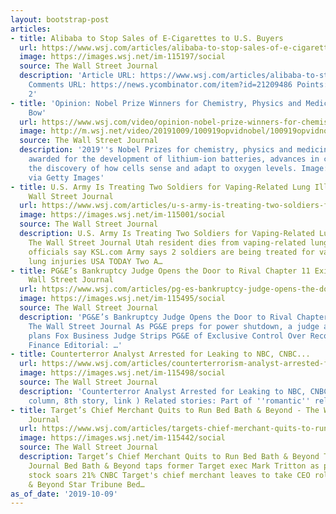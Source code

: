 ```yaml
---
layout: bootstrap-post
articles:
- title: Alibaba to Stop Sales of E-Cigarettes to U.S. Buyers
  url: https://www.wsj.com/articles/alibaba-to-stop-sales-of-e-cigarettes-to-u-s-buyers-11570632981
  image: https://images.wsj.net/im-115197/social
  source: The Wall Street Journal
  description: 'Article URL: https://www.wsj.com/articles/alibaba-to-stop-sales-of-e-cigarettes-to-u-s-buyers-11570632981?mod=rsswn
    Comments URL: https://news.ycombinator.com/item?id=21209486 Points: 10 # Comments:
    2'
- title: 'Opinion: Nobel Prize Winners for Chemistry, Physics and Medicine Take a
    Bow'
  url: https://www.wsj.com/video/opinion-nobel-prize-winners-for-chemistry-physics-and-medicine-take-a-bow/B4DBF355-BE9B-4CF9-A30D-DFF0F7A2FC57.html
  image: http://m.wsj.net/video/20191009/100919opvidnobel/100919opvidnobel_1280x720.jpg
  source: The Wall Street Journal
  description: '2019''s Nobel Prizes for chemistry, physics and medicine have been
    awarded for the development of lithium-ion batteries, advances in cosmology, and
    the discovery of how cells sense and adapt to oxygen levels. Image: Daniel Leal-Olivas/AFP
    via Getty Images'
- title: U.S. Army Is Treating Two Soldiers for Vaping-Related Lung Illness - The
    Wall Street Journal
  url: https://www.wsj.com/articles/u-s-army-is-treating-two-soldiers-for-vaping-related-lung-illness-11570624268
  image: https://images.wsj.net/im-115001/social
  source: The Wall Street Journal
  description: U.S. Army Is Treating Two Soldiers for Vaping-Related Lung Illness
    The Wall Street Journal Utah resident dies from vaping-related lung injury, health
    officials say KSL.com Army says 2 soldiers are being treated for vaping-related
    lung injuries USA TODAY Two A…
- title: PG&E’s Bankruptcy Judge Opens the Door to Rival Chapter 11 Exit Plan - The
    Wall Street Journal
  url: https://www.wsj.com/articles/pg-es-bankruptcy-judge-opens-the-door-to-rival-chapter-11-exit-plan-11570657901
  image: https://images.wsj.net/im-115495/social
  source: The Wall Street Journal
  description: 'PG&E’s Bankruptcy Judge Opens the Door to Rival Chapter 11 Exit Plan
    The Wall Street Journal As PG&E preps for power shutdown, a judge allows new bankruptcy
    plans Fox Business Judge Strips PG&E of Exclusive Control Over Recovery Plan Yahoo
    Finance Editorial: …'
- title: Counterterror Analyst Arrested for Leaking to NBC, CNBC...
  url: https://www.wsj.com/articles/counterterrorism-analyst-arrested-for-leaking-to-two-journalists-11570644872
  image: https://images.wsj.net/im-115498/social
  source: The Wall Street Journal
  description: 'Counterterror Analyst Arrested for Leaking to NBC, CNBC... (Third
    column, 8th story, link ) Related stories: Part of ''romantic'' relationship...'
- title: Target’s Chief Merchant Quits to Run Bed Bath & Beyond - The Wall Street
    Journal
  url: https://www.wsj.com/articles/targets-chief-merchant-quits-to-run-bed-bath-beyond-11570655089
  image: https://images.wsj.net/im-115442/social
  source: The Wall Street Journal
  description: Target’s Chief Merchant Quits to Run Bed Bath & Beyond The Wall Street
    Journal Bed Bath & Beyond taps former Target exec Mark Tritton as president, CEO,
    stock soars 21% CNBC Target's chief merchant leaves to take CEO role at Bed Bath
    & Beyond Star Tribune Bed…
as_of_date: '2019-10-09'
---
```


